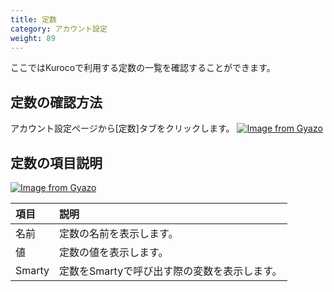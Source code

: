 ```yaml
---
title: 定数
category: アカウント設定
weight: 89
---
```


ここではKurocoで利用する定数の一覧を確認することができます。

## 定数の確認方法
アカウント設定ページから[定数]タブをクリックします。
[![Image from Gyazo](https://t.gyazo.com/teams/diverta/6a40030990bf68f76c37816d8ba8e983.png)](https://diverta.gyazo.com/6a40030990bf68f76c37816d8ba8e983)

## 定数の項目説明
[![Image from Gyazo](https://t.gyazo.com/teams/diverta/251f6c6e04b60695f4561635cdc7a68e.png)](https://diverta.gyazo.com/251f6c6e04b60695f4561635cdc7a68e)

|項目   |説明  |
| :--- | :--- |
|名前|定数の名前を表示します。|
|値|定数の値を表示します。|
|Smarty|定数をSmartyで呼び出す際の変数を表示します。|